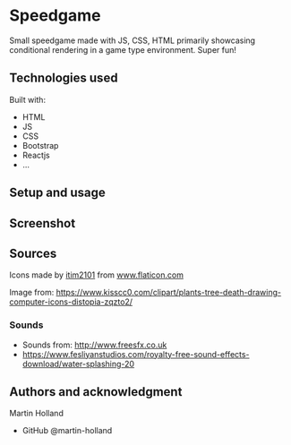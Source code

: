 # Speedgame

Small speedgame made with JS, CSS, HTML primarily showcasing conditional rendering in a game type environment. Super fun!

## Technologies used

Built with:

- HTML
- JS
- CSS
- Bootstrap
- Reactjs
- ...

## Setup and usage

## Screenshot

## Sources

<div>Icons made by <a href="https://www.flaticon.com/authors/itim2101" title="itim2101">itim2101</a> from <a href="https://www.flaticon.com/" title="Flaticon">www.flaticon.com</a></div>

Image from: https://www.kisscc0.com/clipart/plants-tree-death-drawing-computer-icons-distopia-zqzto2/

### Sounds

- Sounds from: http://www.freesfx.co.uk
- https://www.fesliyanstudios.com/royalty-free-sound-effects-download/water-splashing-20

## Authors and acknowledgment

Martin Holland

- GitHub @martin-holland
